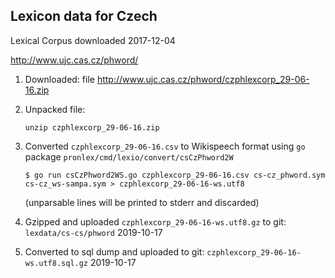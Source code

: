 ## Lexicon data for Czech

Lexical Corpus downloaded 2017-12-04

http://www.ujc.cas.cz/phword/

 1. Downloaded: file http://www.ujc.cas.cz/phword/czphlexcorp_29-06-16.zip

 2. Unpacked file:

     `unzip czphlexcorp_29-06-16.zip`

 3. Converted `czphlexcorp_29-06-16.csv` to Wikispeech format using `go` package `pronlex/cmd/lexio/convert/csCzPhword2W`

     `$ go run csCzPhword2WS.go czphlexcorp_29-06-16.csv cs-cz_phword.sym cs-cz_ws-sampa.sym > czphlexcorp_29-06-16-ws.utf8`

    (unparsable lines will be printed to stderr and discarded)

 5. Gzipped and uploaded `czphlexcorp_29-06-16-ws.utf8.gz` to git: `lexdata/cs-cs/phword` 2019-10-17
 
 6. Converted to sql dump and uploaded to git: `czphlexcorp_29-06-16-ws.utf8.sql.gz` 2019-10-17
